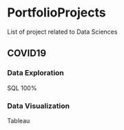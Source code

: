 # PortfolioProjects
List of project related to Data Sciences

## COVID19
### Data Exploration
SQL 100%
### Data Visualization
Tableau
